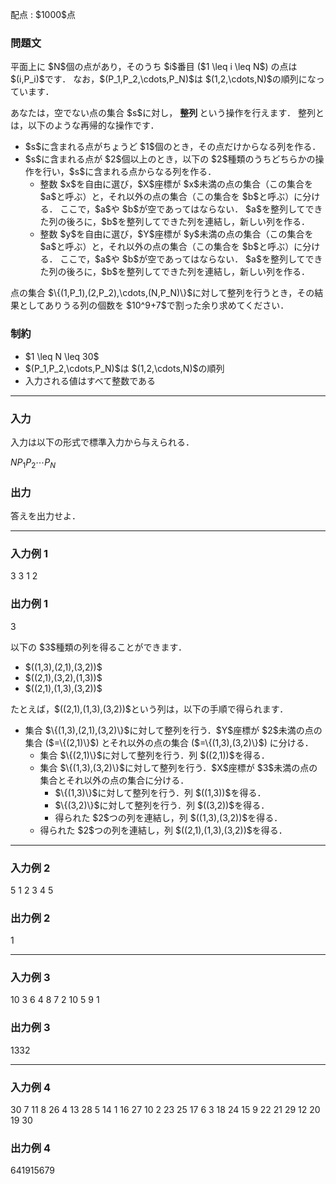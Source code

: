 
<div>

<span>

<span>

<p>
配点 : $1000$点
</p>

<div>

<section>

### **問題文**

<p>
平面上に $N$個の点があり，そのうち $i$番目 ($1 \leq i \leq N$) の点は $(i,P_i)$です．
なお，$(P_1,P_2,\cdots,P_N)$は $(1,2,\cdots,N)$の順列になっています．
</p>

<p>
あなたは，空でない点の集合 $s$に対し，
<strong>
整列
</strong>
という操作を行えます．
整列とは，以下のような再帰的な操作です．
</p>

<ul>

<li>
$s$に含まれる点がちょうど $1$個のとき，その点だけからなる列を作る．
</li>

<li>
$s$に含まれる点が $2$個以上のとき，以下の $2$種類のうちどちらかの操作を行い，$s$に含まれる点からなる列を作る．
<ul>

<li>
整数 $x$を自由に選び，$X$座標が $x$未満の点の集合（この集合を $a$と呼ぶ）と，それ以外の点の集合（この集合を $b$と呼ぶ）に分ける．
ここで，$a$や $b$が空であってはならない．
$a$を整列してできた列の後ろに，$b$を整列してできた列を連結し，新しい列を作る．
</li>

<li>
整数 $y$を自由に選び，$Y$座標が $y$未満の点の集合（この集合を $a$と呼ぶ）と，それ以外の点の集合（この集合を $b$と呼ぶ）に分ける．
ここで，$a$や $b$が空であってはならない．
$a$を整列してできた列の後ろに，$b$を整列してできた列を連結し，新しい列を作る．
</li>

</ul>

</li>

</ul>

<p>
点の集合 $\{(1,P_1),(2,P_2),\cdots,(N,P_N)\}$に対して整列を行うとき，その結果としてありうる列の個数を $10^9+7$で割った余り求めてください．
</p>

</section>

</div>

<div>

<section>

### **制約**

<ul>

<li>
$1 \leq N \leq 30$
</li>

<li>
$(P_1,P_2,\cdots,P_N)$は $(1,2,\cdots,N)$の順列
</li>

<li>
入力される値はすべて整数である
</li>

</ul>

</section>

</div>

---

<div>

<div>

<section>

### **入力**

<p>
入力は以下の形式で標準入力から与えられる．
</p>

<div>

$N$$P_1$$P_2$$\cdots$$P_N$
</div>

</section>

</div>

<div>

<section>

### **出力**

<p>
答えを出力せよ．
</p>

</section>

</div>

</div>

---

<div>

<section>

### **入力例 1**

<div>

3
3 1 2

</div>

</section>

</div>

<div>

<section>

### **出力例 1**

<div>

3

</div>

<p>
以下の $3$種類の列を得ることができます．
</p>

<ul>

<li>
$((1,3),(2,1),(3,2))$
</li>

<li>
$((2,1),(3,2),(1,3))$
</li>

<li>
$((2,1),(1,3),(3,2))$
</li>

</ul>

<p>
たとえば，$((2,1),(1,3),(3,2))$という列は，以下の手順で得られます．
</p>

<ul>

<li>
集合 $\{(1,3),(2,1),(3,2)\}$に対して整列を行う．$Y$座標が $2$未満の点の集合 ($=\{(2,1)\}$) とそれ以外の点の集合 ($=\{(1,3),(3,2)\}$) に分ける．
<ul>

<li>
集合 $\{(2,1)\}$に対して整列を行う．列 $((2,1))$を得る．
</li>

<li>
集合 $\{(1,3),(3,2)\}$に対して整列を行う．$X$座標が $3$未満の点の集合とそれ以外の点の集合に分ける．
<ul>

<li>
$\{(1,3)\}$に対して整列を行う．列 $((1,3))$を得る．
</li>

<li>
$\{(3,2)\}$に対して整列を行う．列 $((3,2))$を得る．
</li>

<li>
得られた $2$つの列を連結し，列 $((1,3),(3,2))$を得る．
</li>

</ul>

</li>

<li>
得られた $2$つの列を連結し，列 $((2,1),(1,3),(3,2))$を得る．
</li>

</ul>

</li>

</ul>

</section>

</div>

---

<div>

<section>

### **入力例 2**

<div>

5
1 2 3 4 5

</div>

</section>

</div>

<div>

<section>

### **出力例 2**

<div>

1

</div>

</section>

</div>

---

<div>

<section>

### **入力例 3**

<div>

10
3 6 4 8 7 2 10 5 9 1

</div>

</section>

</div>

<div>

<section>

### **出力例 3**

<div>

1332

</div>

</section>

</div>

---

<div>

<section>

### **入力例 4**

<div>

30
7 11 8 26 4 13 28 5 14 1 16 27 10 2 23 25 17 6 3 18 24 15 9 22 21 29 12 20 19 30

</div>

</section>

</div>

<div>

<section>

### **出力例 4**

<div>

641915679

</div>

</section>

</div>

</span>

</span>

</div>
